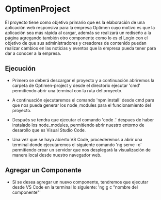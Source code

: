 # OptimenProject

El proyecto tiene como objetivo primario que es la elaboración de una aplicación web responsiva para la empresa Optimen cuyo motivo es que la aplicación sea más rápida al cargar, además se realizará un rediseño a la página agregando también otro componente como lo es el Login con el objetivo de que sus administradores y creadores de contenido puedan realizar cambios en las noticias y eventos que la empresa pueda tener para dar a conocer a la empresa.

## Ejecución

* Primero se deberá descargar el proyecto y a continuación abriremos la carpeta de Optimen-project y desde el directorio ejecutar 'cmd' permitiendo abrir una terminal con la ruta del proyecto.

* A continuación ejecutaremos el comando 'npm install' desde cmd para que nos pueda generar los node_modules para el funcionamiento del proyecto.

* Después se tendra que ejecutar el comando 'code .' despues de haber instalado los node_modules, permitiendo abrir nuestro entorno de desarollo que es Visual Studio Code.

* Una vez que se haya abierto VS Code, procederemos a abrir una terminal donde ejecutaremos el siguiente comando 'ng serve -o' permitiendo crear un servidor que nos desplegará la visualización de manera local desde nuestro navegador web.

## Agregar un Componente

* Sí se desea agregar un nuevo componente, tendremos que ejecutar desde VS Code en la terminal lo siguiente: 'ng g c "nombre del componente"'
